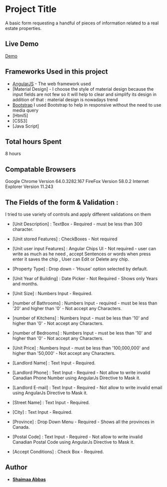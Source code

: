 # Project Title

A basic form requesting a handful of pieces of information related to a real estate properties.

## Live Demo
[Demo](http://shaimaa.me/properly-activity/)

## Frameworks Used in this project

* [AngularJS](https://material.angularjs.org/latest/) - The web framework used
* [Material Design] - I choose the style of material design because the input fields are not few so it will help to clear and simplify its design in addition of that : material design is nowadays trend
* [Bootstrap](https://getbootstrap.com/) I used Bootstrap to help in responsive without the need to use media query
* [Html5]
* [CSS3]
* [Java Script]


## Total hours Spent

8 hours 

## Compatable Browsers

Google Chrome Version 64.0.3282.167
FireFox Version 58.0.2
Internet Explorer Version 11.243

## The Fields of the form & Validation :

I tried to use variety of controls and apply different validations on them 

* [Unit Description] : TextBox - Required - must be less than 300 character.

* [Unit stored Features] : CheckBoxes - Not required

* [Unit user input Features] : Angular Chips UI - Not required - user can write as much as he need , accept Sentences or words when press enter it saves the chip , User can Edit or Delete any chip.

* [Property Type] : Drop down - 'House' option selected by default.

* [Unit Year of Building] : Date Picker - Not Required - Shows only Years and months.

* [Unit Size] : Numbers Input - Required.

* [number of Bathrooms] : Numbers Input - required - must be less than '20' and higher than '0' - Not accept any Characters.

* [number of Kitchens] : Numbers Input - must be less than '10' and higher than '0' - Not accept any Characters.

* [number of Bedrooms] : Numbers Input - must be less than '10' and higher than '0' - Not accept any Characters.

* [Unit Price] : Numbers Input - must be less than '100,000,000' and higher than '50,000' - Not accept any Characters.

* [Landlord Name] : Text Input - Required.

* [Landlord Phone] : Text Input - Required - Not allow to write invalid Canadian Phone Number using AngularJs Directive to Mask it.

* [Landlord E-mail] : Text Input - Required - Not allow to write invalid email using AngularJs Directive to Mask it.

* [Street Name] : Text Input - Required.

* [City] : Text Input - Required.

* [Province] : Drop Down Menu - Required - Shows all the provinces in Canada.

* [Postal Code] : Text Input - Required - Not allow to write invalid Canadian Postal Code using AngularJs Directive to Mask it.

* [Accept Conditions] : Check Box - Required.




## Author

* **[Shaimaa Abbas](https://shaimaa.me/)** 



